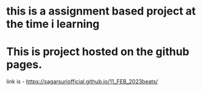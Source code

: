 # this is a assignment based project at the time i learning

# This is project hosted on the github pages.
 
 link is - https://sagarsuriofficial.github.io/11_FEB_2023beats/